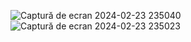 ![Captură de ecran 2024-02-23 235040](https://github.com/AFKGHOS/github-clone/assets/160875649/dbc2aa4f-d99f-4d9e-92f5-87cc8dc8fdf3)
![Captură de ecran 2024-02-23 235023](https://github.com/AFKGHOS/github-clone/assets/160875649/9101a81c-dda4-43db-a2a5-9990567fd6ad)
